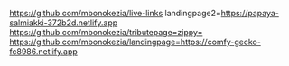 https://github.com/mbonokezia/live-links landingpage2=https://papaya-salmiakki-372b2d.netlify.app
https://github.com/mbonokezia/tributepage=zippy=
https://github.com/mbonokezia/landingpage=https://comfy-gecko-fc8986.netlify.app
